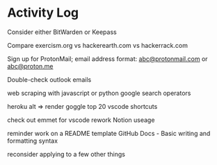# Activity Log

Consider either BitWarden or Keepass

Compare exercism.org vs hackerearth.com vs hackerrack.com

Sign up for ProtonMail; email address format: abc@protonmail.com or abc@proton.me

Double-check outlook emails

web scraping with javascript or python
google search operators

heroku alt => render
goggle top 20 vscode shortcuts

check out emmet for vscode
rework Notion useage

reminder work on a README template
GitHub Docs - Basic writing and formatting syntax

reconsider applying to a few other things
